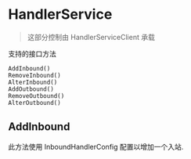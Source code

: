 # HandlerService
> 这部分控制由 HandlerServiceClient 承载

支持的接口方法
```shell
AddInbound()
RemoveInbound()
AlterInbound()
AddOutbound()
RemoveOutbound()
AlterOutbound()
```

## AddInbound
此方法使用 InboundHandlerConfig 配置以增加一个入站.
